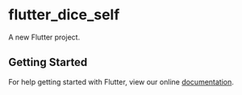 # flutter_dice_self

A new Flutter project.

## Getting Started

For help getting started with Flutter, view our online
[documentation](https://flutter.io/).
